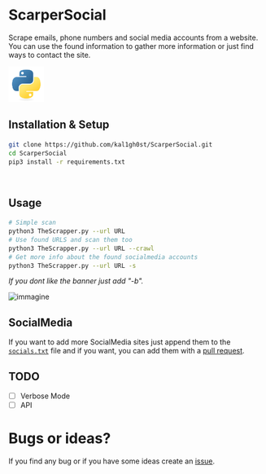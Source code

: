 # ScarperSocial
Scrape emails, phone numbers and social media accounts from a website. <br>
You can use the found information to gather more information or just find ways to contact the site.
<p align="left">
    <img src="https://raw.githubusercontent.com/devicons/devicon/master/icons/python/python-original.svg" alt="python" width="70" height="70"/>
    </p>
    
## Installation & Setup

```bash
git clone https://github.com/kal1gh0st/ScarperSocial.git
cd ScarperSocial
pip3 install -r requirements.txt
```
<br>

## Usage
```bash
# Simple scan
python3 TheScrapper.py --url URL
# Use found URLS and scan them too
python3 TheScrapper.py --url URL --crawl
# Get more info about the found socialmedia accounts
python3 TheScrapper.py --url URL -s
```
*If you dont like the banner just add "-b".*
<br>

![immagine](https://user-images.githubusercontent.com/56889513/136005295-71688f39-a643-4954-92b2-38b3a8bccf61.png)


## SocialMedia
If you want to add more SocialMedia sites just append them to the [`socials.txt`](./socials.txt) file and if you want, you can add them with a [pull request](https://www.lifewire.com/best-products-4781319).

## TODO
 - [ ] Verbose Mode
 - [ ] API

# Bugs or ideas?
If you find any bug or if you have some ideas create an [issue](https://github.com/champmq/TheScrapper/issues).
